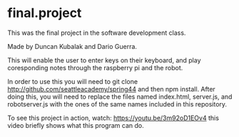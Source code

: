 # final.project
This was the final project in the software development class.


Made by Duncan Kubalak and Dario Guerra.


This will enable the user to enter keys on their keyboard, and play coresponding notes through the raspberry pi and the robot.

In order to use this you will need to git clone http://github.com/seattleacademy/spring44 and then npm install. After doing this, you will need to replace the files named index.html, server.js, and robotserver.js with the ones of the same names included in this repository.

To see this project in action, watch: https://youtu.be/3m92oD1EOv4 this video briefly shows what this program can do.

